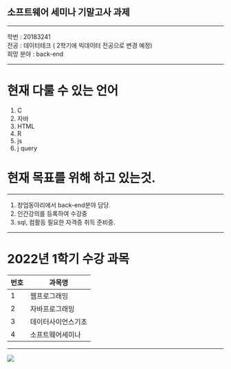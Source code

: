## 소프트웨어 세미나 기말고사 과제
---
학번 : 20183241   
전공 : 데이터테크 ( 2학기에 빅데이터 전공으로 변경 예정)   
희망 분야 : back-end   

-----------
# 현재 다룰 수 있는 언어
1. C
2. 자바
3. HTML
4. R
5. js
6. j query
 
# 현재 목표를 위해 하고 있는것.
---
1. 창업동아리에서 back-end분야 담당.
2. 인간강의를 등록하여 수강중
3. sql, 컴활등 필요한 자격증 취득 준비중.
---
# 2022년 1학기 수강 과목
|번호|과목명|
|---|---|
|1|웹프로그래밍|
|2|자바프로그래밍|
|3|데이터사이언스기초|
|4|소프트웨어세미나|
---
<img src = picture123.png>
